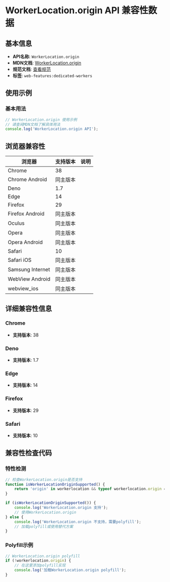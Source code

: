 # WorkerLocation.origin API 兼容性数据

## 基本信息

- **API名称**: `WorkerLocation.origin`
- **MDN文档**: [WorkerLocation.origin](https://developer.mozilla.org/docs/Web/API/WorkerLocation/origin)
- **规范文档**: [查看规范](https://html.spec.whatwg.org/multipage/workers.html#dom-workerlocation-origin)
- **标签**: `web-features:dedicated-workers`

## 使用示例

### 基本用法

```javascript
// WorkerLocation.origin 使用示例
// 请查阅MDN文档了解具体用法
console.log('WorkerLocation.origin API');
```

## 浏览器兼容性

| 浏览器 | 支持版本 | 说明 |
|--------|----------|------|
| Chrome | 38 |  |
| Chrome Android | 同主版本 |  |
| Deno | 1.7 |  |
| Edge | 14 |  |
| Firefox | 29 |  |
| Firefox Android | 同主版本 |  |
| Oculus | 同主版本 |  |
| Opera | 同主版本 |  |
| Opera Android | 同主版本 |  |
| Safari | 10 |  |
| Safari iOS | 同主版本 |  |
| Samsung Internet | 同主版本 |  |
| WebView Android | 同主版本 |  |
| webview_ios | 同主版本 |  |

## 详细兼容性信息

### Chrome

- **支持版本**: 38

### Deno

- **支持版本**: 1.7

### Edge

- **支持版本**: 14

### Firefox

- **支持版本**: 29

### Safari

- **支持版本**: 10

## 兼容性检查代码

### 特性检测

```javascript
// 检查WorkerLocation.origin是否支持
function isWorkerLocationOriginSupported() {
    return 'origin' in workerlocation && typeof workerlocation.origin === 'function';
}

if (isWorkerLocationOriginSupported()) {
    console.log('WorkerLocation.origin 支持');
    // 使用WorkerLocation.origin
} else {
    console.log('WorkerLocation.origin 不支持，需要polyfill');
    // 加载polyfill或使用替代方案
}
```

### Polyfill示例

```javascript
// WorkerLocation.origin polyfill
if (!workerlocation.origin) {
    // 在这里添加polyfill实现
    console.log('加载WorkerLocation.origin polyfill');
}
```

